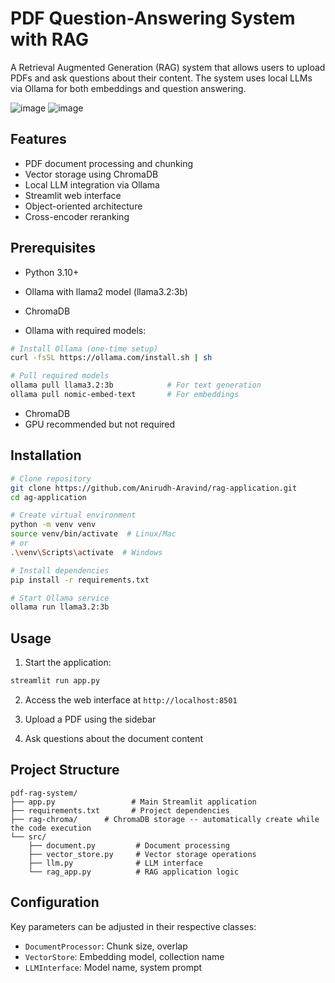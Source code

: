 # PDF Question-Answering System with RAG

A Retrieval Augmented Generation (RAG) system that allows users to upload PDFs and ask questions about their content. The system uses local LLMs via Ollama for both embeddings and question answering.

![image](https://github.com/user-attachments/assets/61812c93-cac3-4e26-a776-51fb6a41aa6c)
![image](https://github.com/user-attachments/assets/c8b7d106-cd25-4c22-9ec6-4a167e1d84e5)


## Features

- PDF document processing and chunking
- Vector storage using ChromaDB
- Local LLM integration via Ollama
- Streamlit web interface
- Object-oriented architecture
- Cross-encoder reranking

## Prerequisites

- Python 3.10+
- Ollama with llama2 model (llama3.2:3b)
- ChromaDB

- Ollama with required models:
```bash
# Install Ollama (one-time setup)
curl -fsSL https://ollama.com/install.sh | sh

# Pull required models
ollama pull llama3.2:3b            # For text generation
ollama pull nomic-embed-text       # For embeddings
```
- ChromaDB
- GPU recommended but not required
  

## Installation

```bash
# Clone repository
git clone https://github.com/Anirudh-Aravind/rag-application.git
cd ag-application

# Create virtual environment
python -m venv venv
source venv/bin/activate  # Linux/Mac
# or
.\venv\Scripts\activate  # Windows

# Install dependencies
pip install -r requirements.txt

# Start Ollama service
ollama run llama3.2:3b
```

## Usage

1. Start the application:
```bash
streamlit run app.py
```

2. Access the web interface at `http://localhost:8501`

3. Upload a PDF using the sidebar

4. Ask questions about the document content

## Project Structure

```
pdf-rag-system/
├── app.py                 # Main Streamlit application
├── requirements.txt       # Project dependencies
├── rag-chroma/      # ChromaDB storage -- automatically create while the code execution
└── src/
    ├── document.py         # Document processing
    ├── vector_store.py     # Vector storage operations
    ├── llm.py              # LLM interface
    └── rag_app.py          # RAG application logic
```

## Configuration

Key parameters can be adjusted in their respective classes:

- `DocumentProcessor`: Chunk size, overlap
- `VectorStore`: Embedding model, collection name
- `LLMInterface`: Model name, system prompt
